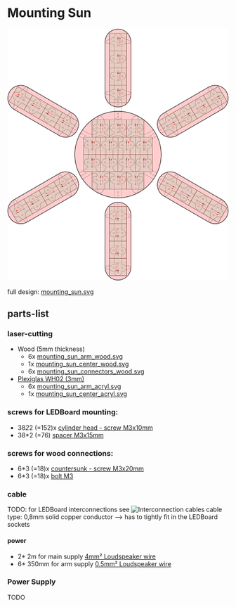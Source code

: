 <!--lint disable list-item-indent-->

# Mounting Sun

![Mounting Sun](mounting_sun/mounting_sun.svg)

full design: [mounting_sun.svg](mounting_sun/mounting_sun.svg)

## parts-list

### laser-cutting
- Wood (5mm thickness)
  - 6x [mounting_sun_arm_wood.svg](mounting_sun/mounting_sun_arm_wood.svg)
  - 1x [mounting_sun_center_wood.svg](mounting_sun/mounting_sun_center_wood.svg)
  - 6x [mounting_sun_connectors_wood.svg](mounting_sun/mounting_sun_connectors_wood.svg)
- [Plexiglas WH02 (3mm)](https://www.plexiglas-shop.com/DE/de/einseitig-satiniert-d3k0ydk22v3/plexiglas-satinice-weiss-wh02-sc-1jmuadz2jyj~p.html?know=search%3AWH02)
  - 6x [mounting_sun_arm_acryl.svg](mounting_sun/mounting_sun_arm_acryl.svg)
  - 1x [mounting_sun_center_acryl.svg](mounting_sun/mounting_sun_center_acryl.svg)

### screws for LEDBoard mounting:
- 38*2*2 (=152)x [cylinder head - screw M3x10mm](https://www.wegertseder.com/ArticleDetails.aspx?ANR=2588-412)
- 38*2 (=76) [spacer M3x15mm](https://www.reichelt.de/index.html?ARTICLE=7120&GROUPID=7758&artnr=DI+15MM)

### screws for wood connections:
- 6*3 (=18)x [countersunk - screw M3x20mm](https://www.wegertseder.com/ArticleDetails.aspx?ANR=2606-242)
- 6*3 (=18)x [bolt M3](https://www.wegertseder.com/ArticleDetails.aspx?AKNUM=3991)

### cable

TODO:
for LEDBoard interconnections see ![Interconnection cables](hw/cable_length_interconnection.svg)
cable type: 0,8mm solid copper conductor --> has to tightly fit in the LEDBoard sockets

#### power
- 2* 2m for main supply [4mm² Loudspeaker wire](https://www.reichelt.de/index.html?ARTICLE=9887&GROUPID=5034&artnr=LAT+400-5)
- 6* 350mm for arm supply [0.5mm² Loudspeaker wire](https://www.reichelt.de/index.html?ARTICLE=74777&GROUPID=5034&artnr=LAW+205-10)

### Power Supply
TODO
